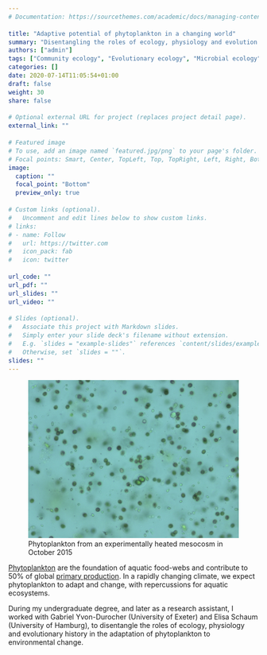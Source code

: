 ```yaml
---
# Documentation: https://sourcethemes.com/academic/docs/managing-content/

title: "Adaptive potential of phytoplankton in a changing world"
summary: "Disentangling the roles of ecology, physiology and evolution in the adaptation of phytoplankton to environmental change."
authors: ["admin"]
tags: ["Community ecology", "Evolutionary ecology", "Microbial ecology", "Past"]
categories: []
date: 2020-07-14T11:05:54+01:00
draft: false
weight: 30
share: false

# Optional external URL for project (replaces project detail page).
external_link: ""

# Featured image
# To use, add an image named `featured.jpg/png` to your page's folder.
# Focal points: Smart, Center, TopLeft, Top, TopRight, Left, Right, BottomLeft, Bottom, BottomRight.
image:
  caption: ""
  focal_point: "Bottom"
  preview_only: true

# Custom links (optional).
#   Uncomment and edit lines below to show custom links.
# links:
# - name: Follow
#   url: https://twitter.com
#   icon_pack: fab
#   icon: twitter

url_code: ""
url_pdf: ""
url_slides: ""
url_video: ""

# Slides (optional).
#   Associate this project with Markdown slides.
#   Simply enter your slide deck's filename without extension.
#   E.g. `slides = "example-slides"` references `content/slides/example-slides.md`.
#   Otherwise, set `slides = ""`.
slides: ""
---
```


<figure>
  <img src="featured.jpg" width = "800">
  <figcaption>Phytoplankton from an experimentally heated mesocosm in October 2015</figcaption>
</figure>

[Phytoplankton](https://en.wikipedia.org/wiki/Phytoplankton) are the foundation of aquatic food-webs and contribute to 50% of global [primary production](https://en.wikipedia.org/wiki/Primary_production). In a rapidly changing climate, we expect phytoplankton to adapt and change, with repercussions for aquatic ecosystems.

During my undergraduate degree, and later as a research assistant, I worked with Gabriel Yvon-Durocher (University of Exeter) and Elisa Schaum (University of Hamburg), to disentangle the roles of ecology, physiology and evolutionary history in the adaptation of phytoplankton to environmental change.
